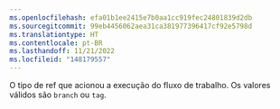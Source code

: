 ```yaml
---
ms.openlocfilehash: efa01b1ee2415e7b0aa1cc919fec24801839d2db
ms.sourcegitcommit: 99eb4456062aea31ca381977396417cf92e5798d
ms.translationtype: HT
ms.contentlocale: pt-BR
ms.lasthandoff: 11/21/2022
ms.locfileid: "148179557"
---
```

O tipo de ref que acionou a execução do fluxo de trabalho. Os valores válidos são `branch` ou `tag`.